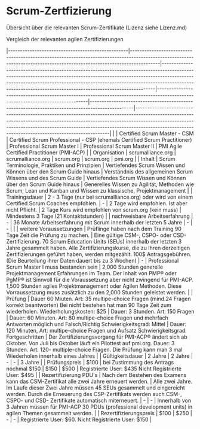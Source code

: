 # Scrum-Zertfizierung
Übersicht über die relevanten Scrum-Zertifikate
(Lizenz siehe Lizenz.md)


Vergleich der relevanten agilen Zertifizierungen

|--------------------------------------------------|------------------------------------------------------------------------------------------------------------------------------------------------------------------------|---------------------------------------------------------------------------------------------------------------------------------------------------------------------------------------------------------------------------------------------------------------------------------------------------------------------|-------------------------------------------------------------------------------------------------------------------------------|------------------------------------------------------------------------------------------------|-------------------------------------------------------------------------------------------------------------------------------------------------------------------------------------------------------------------------------------------------------------------------------------------------------------| 
|                                                  | Certified Scrum Master - CSM                                                                                                                                           | Certified Scrum Professional - CSP (ehemals Certified Scrum Practitioner)                                                                                                                                                                                                                                           | Professional Scrum Master I                                                                                                   | Professional Scrum Master II                                                                   | PMI Agile Certified Practitioner (PMI-ACP)                                                                                                                                                                                                                                                                  | 
| Organisation                                     | scrumalliance.org                                                                                                                                                      | scrumalliance.org                                                                                                                                                                                                                                                                                                   | scrum.org                                                                                                                     | scrum.org                                                                                      | pmi.org                                                                                                                                                                                                                                                                                                     | 
| Inhalt                                           | Scrum Terminologie, Praktiken und Prinzipien                                                                                                                           | Vertiefendes Scrum Wissen und Können über den Scrum Guide hinaus                                                                                                                                                                                                                                                    | Verständnis des allgemeinen Scrum Wissens und des Scrum Guide                                                                 | Vertiefendes Scrum Wissen und Können über den Scrum Guide hinaus                               | Generelles Wissen zu Agilität, Methoden wie Scrum, Lean und Kanban und Wissen zu klassische, Projektmanagement                                                                                                                                                                                              | 
| Trainingsdauer                                   | 2 - 3 Tage (nur bei scrumalliance.org) oder wird von einem Certified Scrum Coaches empfohlen.                                                                          | -                                                                                                                                                                                                                                                                                                                   | 2 Tage wird empfohlen. Ist aber nicht Pflicht.                                                                                | 2 Tage Kurs wird empfohlen von scrum.org (kein muss)                                           | Mindestens 3 Tage (21 Kontaktstunden)                                                                                                                                                                                                                                                                       | 
| nachweisbare Arbeitserfahrung                    | -                                                                                                                                                                      | 36 Monate Arbeitserfahrung mit Scrum innerhalb der letzten 5 Jahre                                                                                                                                                                                                                                                  | -                                                                                                                             | -                                                                                              |                                                                                                                                                                                                                                                                                                             | 
| weitere Voraussetzungen                          | Prüflinge haben nach dem Training 90 Tage Zeit die Prüfung zu machen.                                                                                                  | Eine gültige CSM-, CSPO- oder CSD- Zertifizierung. 70 Scrum Education Units (SEUs) innerhalb der letzten 3 Jahre gesammelt haben. Alle Zertifizierungskurse, die zu Ihren derzeitigen Zertifizierungen geführt haben, werden mitgezählt. 100$ Antragsgebühren. (Die Beurteilung ihrer Daten dauert bis zu 3 Wochen) | -                                                                                                                             | Professional Scrum Master I muss bestanden sein                                                |  2,000 Stunden generelle Projektmanagement Erfahrungen im Team. Der Inhalt von PMP® oder PgMP® ist Sinnvoll für die Voraussetzung aber nicht zwingend für PMI-ACP. 1,500 Stunden agiles Projektmanagement oder Agilen Methoden. Diese Vorraussetzung muss zusätzlich zu den 2,000 Stunden geleistet werden. | 
| Prüfung                                          |  Dauer 60 Miuten. Art: 35 multipe-choice Fragen (mind.24 Fragen korrekt beantworten) Bei nicht bestehen hat man 90 Tage Zeit zum wiederholen. Wiederholungskosten: $25 | Dauer: 3 Stunden. Art: 150 Fragen                                                                                                                                                                                                                                                                                   | Dauer: 60 Minuten. Art: 80 multipe-choice Fragen und mehrfach Antworten möglich und Falsch/Richtig Schwierigkeitsgrad: Mittel | Dauer: 120 Minuten, Art: multipe-choice Fragen und Aufsatz Schwierigkeitsgrad: Fortgeschritten | Der Zertifizierungsvorgang für PMI-ACP® ändert sich ab Oktober. Von Juli bis Oktober läuft ein Pilottest auf pmi.org. Dauer: 3 Stunden. Art: 120- multiple-choice Fragen. Die Prüfung kann man 3 mal Wiederholen innerhalb eines Jahres                                                                     | 
| Gültigkeitsdauer                                 | 2 Jahre                                                                                                                                                                | 2 Jahre                                                                                                                                                                                                                                                                                                             | -                                                                                                                             | -                                                                                              | 3 Jahre                                                                                                                                                                                                                                                                                                     | 
| Prüfungspreis                                    | $100                                                                                                                                                                   | bei Zustimmung des Antrags nochmal $150                                                                                                                                                                                                                                                                             | $150                                                                                                                          | $500                                                                                           | Registrierte User: $435 Nicht Registrierte User: $495                                                                                                                                                                                                                                                       | 
| Rezertifizierung PDU's                           | Nach dem Bestehen des Examens kann das CSM-Zertifikat alle zwei Jahre erneuert werden.                                                                                 |  Alle zwei Jahre. Im Laufe dieser Zwei Jahre müssen 45 SEUs gesammelt und eingereicht werden. Durch die Erneuerung des CSP-Zertifikats werden auch CSM-, CSPO- und CSD- Zertifikate automatisch miterneuert.                                                                                                        | -                                                                                                                             | -                                                                                              | Innerhalb von 3 Jahren müssen für PMI-ACP 30 PDUs (professional development units) in agilen Themen gesammelt werden.                                                                                                                                                                                       | 
| Rezertifizierungspreis                           | $100                                                                                                                                                                   | $250                                                                                                                                                                                                                                                                                                                | -                                                                                                                             | -                                                                                              | Registrierte User: $60. Nicht Registrierte User: $150                                                                                                                                                                                                                                                       | 

